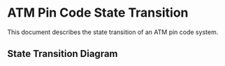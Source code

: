 # ATM Pin Code State Transition

This document describes the state transition of an ATM pin code system.

## State Transition Diagram
